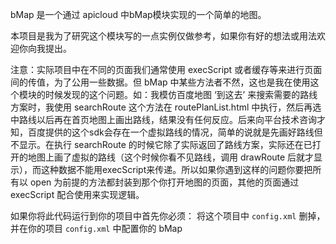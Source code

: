 bMap 是一个通过 apicloud 中bMap模块实现的一个简单的地图。

本项目是我为了研究这个模块写的一点实例仅做参考，如果你有好的想法或用法欢迎你向我提出。
 
注意：实际项目中在不同的页面我们通常使用 execScript 或者缓存等来进行页面间的传值，为了公用一些数据。但 bMap 中某些方法者不然，这也是我在使用这个模块的时候发现的这个问题。如：我模仿百度地图 ‘到这去’ 来搜索需要的路线方案时，我使用 searchRoute 这个方法在 routePlanList.html 中执行，然后再选中路线以后再在首页地图上画出路线，结果没有任何反应。后来向平台技术咨询才知，百度提供的这个sdk会存在一个虚拟路线的情况，简单的说就是先画好路线但不显示。在执行 searchRoute 的时候它除了实际返回了路线方案，实际还在已打开的地图上画了虚拟的路线（这个时候你看不见路线，调用 drawRoute 后就才显示），而这种数据不能用execScript来传递。所以如果你遇到这样的问题你要把所有以 open 为前提的方法都封装到那个你打开地图的页面，其他的页面通过 execScript 配合使用来实现逻辑。

如果你将此代码运行到你的项目中首先你必须：
将这个项目中 `config.xml`  删掉，并在你的项目 `config.xml` 中配置你的 bMap 

